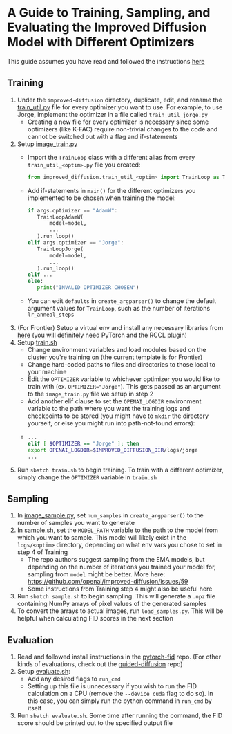 # A Guide to Training, Sampling, and Evaluating the Improved Diffusion Model with Different Optimizers

This guide assumes you have read and followed the instructions [here](https://github.com/axonn-ai/improved-diffusion/blob/jorge/README.md)

## Training
1. Under the `improved-diffusion` directory, duplicate, edit, and rename the [train_util.py](https://github.com/axonn-ai/improved-diffusion/blob/jorge/improved_diffusion/train_util.py) file for every optimizer you want to use. For example, to use Jorge, implement the optimizer in a file called `train_util_jorge.py`
   - Creating a new file for every optimizer is necessary since some optimizers (like K-FAC) require non-trivial changes to the code and cannot be switched out with a flag and if-statements
2. Setup [image_train.py](https://github.com/axonn-ai/improved-diffusion/blob/jorge/scripts/image_train.py)
   - Import the `TrainLoop` class with a different alias from every `train_util_<optim>.py` file you created:

     ```python
     from improved_diffusion.train_util_<optim> import TrainLoop as TrainLoop<Optim>
     ```
   - Add if-statements in `main()` for the different optimizers you implemented to be chosen when training the model:

     ```python
     if args.optimizer == "AdamW":
        TrainLoopAdamW(
            model=model,
            ...
        ).run_loop()
     elif args.optimizer == "Jorge":
        TrainLoopJorge(
            model=model,
            ...
        ).run_loop()
     elif ...
     else:
        print("INVALID OPTIMIZER CHOSEN")
     ```
    - You can edit `defaults` in `create_argparser()` to change the default argument values for `TrainLoop`, such as the number of iterations `lr_anneal_steps`
3. (For Frontier) Setup a virtual env and install any necessary libraries from [here](https://github.com/axonn-ai/Megatron-AxoNN/blob/tiny-llama/examples/install_everything_on_frontier.sh) (you will definitely need PyTorch and the RCCL plugin)
4. Setup [train.sh](https://github.com/axonn-ai/improved-diffusion/blob/jorge/scripts/train.sh)
   - Change environment variables and load modules based on the cluster you're training on (the current template is for Frontier)
   - Change hard-coded paths to files and directories to those local to your machine
   - Edit the `OPTIMIZER` variable to whichever optimizer you would like to train with (ex. `OPTIMIZER="Jorge"`). This gets passed as an argument to the `image_train.py` file we setup in step 2
   - Add another elif clause to set the `OPENAI_LOGDIR` environment variable to the path where you want the training logs and checkpoints to be stored (you might have to `mkdir` the directory yourself, or else you might run into path-not-found errors):
   - 
     ```sh
     ...
     elif [ $OPTIMIZER == "Jorge" ]; then
     export OPENAI_LOGDIR=$IMPROVED_DIFFUSION_DIR/logs/jorge
     ...
     ```
5. Run `sbatch train.sh` to begin training. To train with a different optimizer, simply change the `OPTIMIZER` variable in `train.sh`

## Sampling
1. In [image_sample.py](https://github.com/axonn-ai/improved-diffusion/blob/jorge/scripts/image_sample.py), set `num_samples` in `create_argparser()` to the number of samples you want to generate
2. In [sample.sh](https://github.com/axonn-ai/improved-diffusion/blob/jorge/scripts/sample.sh), set the `MODEL_PATH` variable to the path to the model from which you want to sample. This model will likely exist in the `logs/<optim>` directory, depending on what env vars you chose to set in step 4 of Training
     - The repo authors suggest sampling from the EMA models, but depending on the number of iterations you trained your model for, sampling from `model` might be better. More here: https://github.com/openai/improved-diffusion/issues/59
     - Some instructions from Training step 4 might also be useful here
3. Run `sbatch sample.sh` to begin sampling. This will generate a `.npz` file containing NumPy arrays of pixel values of the generated samples
4. To convert the arrays to actual images, run `load_samples.py`. This will be helpful when calculating FID scores in the next section

## Evaluation
1. Read and followed install instructions in the [pytorch-fid](https://github.com/mseitzer/pytorch-fid) repo. (For other kinds of evaluations, check out the [guided-diffusion](//github.com/openai/guided-diffusion/tree/main/evaluations) repo)
2. Setup [evaluate.sh](https://github.com/axonn-ai/improved-diffusion/blob/jorge/scripts/evaluate.sh):
     - Add any desired flags to `run_cmd`
     - Setting up this file is unnecessary if you wish to run the FID calculation on a CPU (remove the `--device cuda` flag to do so). In this case, you can simply run the python command in `run_cmd` by itself
3. Run `sbatch evaluate.sh`. Some time after running the command, the FID score should be printed out to the specified output file

